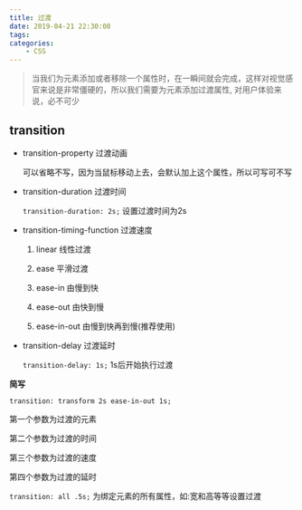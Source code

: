 ```yaml
---
title: 过渡
date: 2019-04-21 22:30:08
tags:
categories:
	- CSS
---
```


> 当我们为元素添加或者移除一个属性时，在一瞬间就会完成，这样对视觉感官来说是非常僵硬的，所以我们需要为元素添加过渡属性,  对用户体验来说，必不可少

<!--more-->

## transition

- transition-property 过渡动画

  可以省略不写，因为当鼠标移动上去，会默认加上这个属性，所以可写可不写

- transition-duration 过渡时间

  `transition-duration: 2s;` 设置过渡时间为2s

- transition-timing-function 过渡速度

  1. linear 线性过渡

  2. ease 平滑过渡

  3. ease-in 由慢到快

  4. ease-out 由快到慢

  5. ease-in-out 由慢到快再到慢(推荐使用)

- transition-delay 过渡延时

  `transition-delay: 1s;` 1s后开始执行过渡

**简写**

`transition: transform 2s ease-in-out 1s;`

第一个参数为过渡的元素

第二个参数为过渡的时间

第三个参数为过渡的速度

第四个参数为过渡的延时

`transition: all .5s;` 为绑定元素的所有属性，如:宽和高等等设置过渡